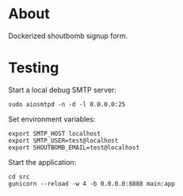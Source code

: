 # About

Dockerized shoutbomb signup form.

# Testing

Start a local debug SMTP server:

```
sudo aiosmtpd -n -d -l 0.0.0.0:25
```

Set environment variables:

```
export SMTP_HOST localhost
export SMTP_USER=test@localhost
export SHOUTBOMB_EMAIL=test@localhost
```

Start the application:

```
cd src
gunicorn --reload -w 4 -b 0.0.0.0:8888 main:app
```
